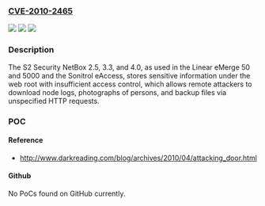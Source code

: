 ### [CVE-2010-2465](https://cve.mitre.org/cgi-bin/cvename.cgi?name=CVE-2010-2465)
![](https://img.shields.io/static/v1?label=Product&message=n%2Fa&color=blue)
![](https://img.shields.io/static/v1?label=Version&message=n%2Fa&color=blue)
![](https://img.shields.io/static/v1?label=Vulnerability&message=n%2Fa&color=brighgreen)

### Description

The S2 Security NetBox 2.5, 3.3, and 4.0, as used in the Linear eMerge 50 and 5000 and the Sonitrol eAccess, stores sensitive information under the web root with insufficient access control, which allows remote attackers to download node logs, photographs of persons, and backup files via unspecified HTTP requests.

### POC

#### Reference
- http://www.darkreading.com/blog/archives/2010/04/attacking_door.html

#### Github
No PoCs found on GitHub currently.

